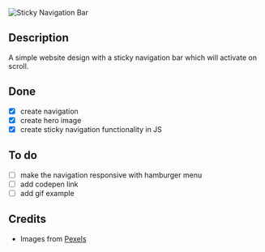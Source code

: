 ![Sticky Navigation Bar](./example.gif)

## Description
A simple website design with a sticky navigation bar which will activate on scroll.

## Done
- [x] create navigation
- [x] create hero image
- [x] create sticky navigation functionality in JS

## To do
- [ ] make the navigation responsive with hamburger menu
- [ ] add codepen link
- [ ] add gif example

## Credits
- Images from [Pexels](https://www.pexels.com/)
